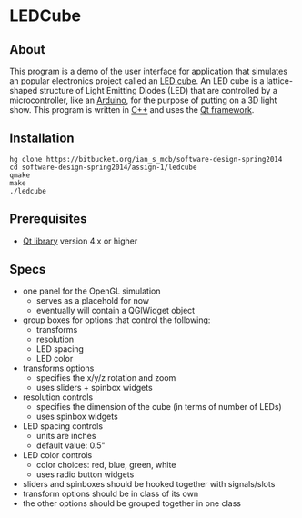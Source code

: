 LEDCube
====

About
----
This program is a demo of the user interface for application that simulates an popular electronics project called an [LED cube][1]. An LED cube is a lattice-shaped structure of Light Emitting Diodes (LED) that are controlled by a microcontroller, like an [Arduino][2], for the purpose of putting on a 3D light show. This program is written in [C++][3] and uses the [Qt framework][4].

Installation
----
    hg clone https://bitbucket.org/ian_s_mcb/software-design-spring2014
    cd software-design-spring2014/assign-1/ledcube
    qmake
    make
    ./ledcube

Prerequisites
----
* [Qt library][5] version 4.x or higher

Specs
----
* one panel for the OpenGL simulation
    * serves as a placehold for now
    * eventually will contain a QGlWidget object
* group boxes for options that control the following:
    * transforms
    * resolution
    * LED spacing
    * LED color
* transforms options
    * specifies the x/y/z rotation and zoom
    * uses sliders + spinbox widgets
* resolution controls
    * specifies the dimension of the cube (in terms of number of LEDs)
    * uses spinbox widgets
* LED spacing controls
    * units are inches
    * default value: 0.5"
* LED color controls
    * color choices: red, blue, green, white
    * uses radio button widgets
* sliders and spinboxes should be hooked together with signals/slots
* transform options should be in class of its own
* the other options should be grouped together in one class

[1]: http://www.instructables.com/id/Led-Cube-8x8x8/
[2]: http://en.wikipedia.org/wiki/Arduino
[3]: http://en.wikipedia.org/wiki/C%2B%2B
[4]: http://en.wikipedia.org/wiki/Qt_%28software%29
[5]: https://qt-project.org/downloads
